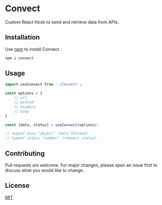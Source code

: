 # Convect

Custom React Hook to send and retrieve data from APIs.

## Installation

Use [npm](https://www.npmjs.com/get-npm) to install Convect.

```bash
npm i convect
```
## Usage

```javascript
import useConvect from './Convect';

const options = {
    // url
    // method
    // headers
    // body
}

const [data, status] = useConvect(options);

// typeof data "object" (data fetched)
// typeof status "number" (request status)
```

## Contributing
Pull requests are welcome. For major changes, please open an issue first to discuss what you would like to change.

## License
[MIT](https://choosealicense.com/licenses/mit/)
